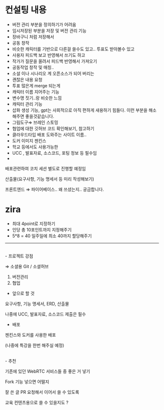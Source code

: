 # 컨설팅 내용

- 버전 관리 부분을 정의하기가 어려움
- 임시저장된 부분을 저장 및 버전 관리 기능
- 장바구니 처럼 저장해서
- 공동 창작
- 비슷한 캐릭터를 기반으로 다른걸 쓸수도 있고.. 투표도 받아볼수 있고
- 사용자 피드백 보고 반영해서 쓰기도 하고
- 작가가 질문을 올려서 피드백 반영해서 가져오기
- 공동작업 창작 및 매칭..
- 소설 이나 시나리오 계 오픈소스가 되어 버리는
- 괜찮은 내용 요청
- 투표 많은게 merge 되는게
- 캐릭터 이름 지어주는 기능
- 변수명 짓기..랑 비슷한 느낌
- 캐릭터 관리 기능
- 삽화 생성 기능, gpt는 사회적으로 아직 편하게 새용하기 힘들다. 이런 부분을 해소해주면 좋을것같습니다.
- 그림도구⇒ 브레인 스토밍
- 협업에 대한 깃허브 코드 확인해보기, 참고하기
- 클라우드타입 배포 도와주는 사이트 이름..
- 도커 이미지 젠킨스
- 학교 등에서도 사용가능한
- UCC , 발표자료, 소스코드, 포팅 정보 등 필수임
- 

배포관련하여 코치 세션 별도로 진행할 예정임

산출물(요구사항, 기능 명세서 등 미리 작성해보기)

프론트엔드 ⇒ 파이어베이스.. 왜 쓰셨는지.. 궁금합니다.

# zira

- 최대 4point로 지정하기
- 인당 총 10포인트까지 지정해주기
- 5*8 = 40 일주일에 최소 40까지 할당해주기

---
<br>
- 프로젝트 강점

⇒ 소셜용 Git / 소셜허브 

1. 버전관리 
2. 협업

- 앞으로 할 것

요구사항, 기능 명세서, ERD, 산출물 

나중에 UCC, 발표자료, 소스코드 제출은 필수 
<br>
- 배포

젠킨스와 도커를 사용한 배포 

(나중에 특강을 한번 해주실 예정) 

<br>
- 추천

기존에 있던 WebRTC 서비스들 중 좋은 거 넣기

Fork 기능 넣으면 어떨지 

잘 쓴 글 PR 요청해서 이어서 쓸 수 있도록 

교육 컨텐츠용으로 쓸 수 있을지도 ?
